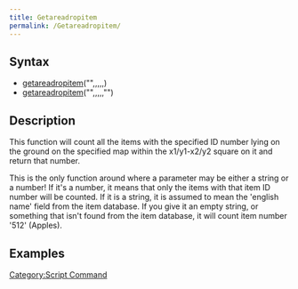 ```yaml
---
title: Getareadropitem
permalink: /Getareadropitem/
---
```


Syntax
------

-   [getareadropitem](/getareadropitem "wikilink")("<map name>",<x1>,<y1>,<x2>,<y2>,<item id>)
-   [getareadropitem](/getareadropitem "wikilink")("<map name>",<x1>,<y1>,<x2>,<y2>,"<item name>")

Description
-----------

This function will count all the items with the specified ID number lying on the ground on the specified map within the x1/y1-x2/y2 square on it and return that number.

This is the only function around where a parameter may be either a string or a number! If it's a number, it means that only the items with that item ID number will be counted. If it is a string, it is assumed to mean the 'english name' field from the item database. If you give it an empty string, or something that isn't found from the item database, it will count item number '512' (Apples).

Examples
--------

[Category:Script Command](/Category:Script_Command "wikilink")